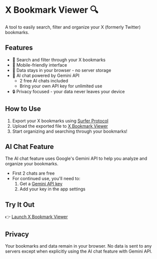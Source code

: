 # X Bookmark Viewer 🔍

A tool to easily search, filter and organize your X (formerly Twitter) bookmarks.

## Features

- 🔎 Search and filter through your X bookmarks
- 📱 Mobile-friendly interface
- 💾 Data stays in your browser - no server storage
- 🤖 AI chat powered by Gemini API
  - 2 free AI chats included
  - Bring your own API key for unlimited use
- 🔒 Privacy focused - your data never leaves your device

## How to Use

1. Export your X bookmarks using [Surfer Protocol](http://github.com/Surfer-Org/Protocol)
2. Upload the exported file to [X Bookmark Viewer](http://x-bookmark-viewer.osint-app.com)
3. Start organizing and searching through your bookmarks!

## AI Chat Feature

The AI chat feature uses Google's Gemini API to help you analyze and organize your bookmarks.

- First 2 chats are free
- For continued use, you'll need to:
  1. Get a [Gemini API key](https://aistudio.google.com/app/apikey)
  2. Add your key in the app settings

## Try It Out

👉 [Launch X Bookmark Viewer](http://x-bookmark-viewer.osint-app.com)

## Privacy

Your bookmarks and data remain in your browser. No data is sent to any servers except when explicitly using the AI chat feature with Gemini API.
